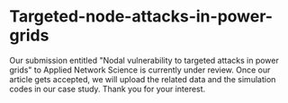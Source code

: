 # Targeted-node-attacks-in-power-grids
Our submission entitled "Nodal vulnerability to targeted attacks in power grids" to Applied Network Science is currently under review.
Once our article gets accepted, we will upload the related data and the simulation codes in our case study.
Thank you for your interest.
